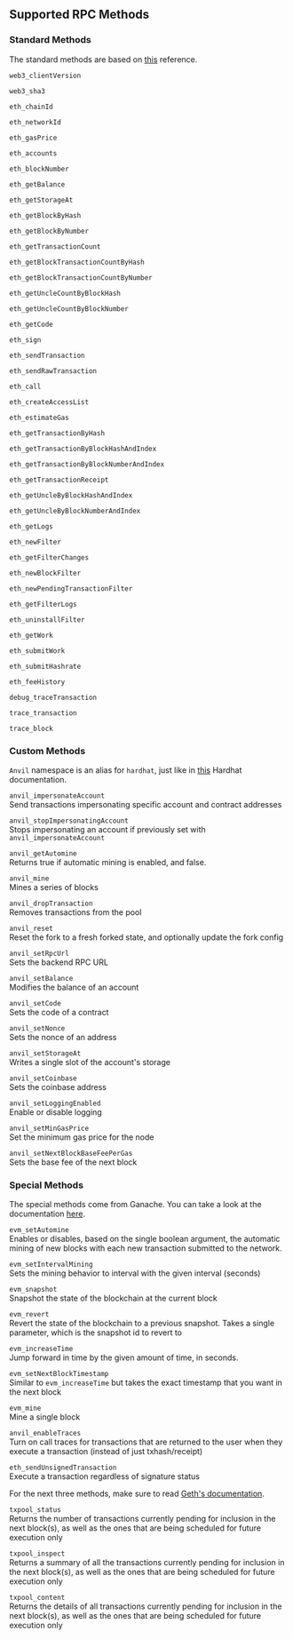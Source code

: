 ## Supported RPC Methods
### Standard Methods
The standard methods are based on [this](https://eth.wiki/json-rpc/API) reference.

`web3_clientVersion`  

`web3_sha3`  
  
`eth_chainId`  
  
`eth_networkId`  
  
`eth_gasPrice`  
  
`eth_accounts`  
  
`eth_blockNumber`  
  
`eth_getBalance`  
  
`eth_getStorageAt`  
  
`eth_getBlockByHash`  
  
`eth_getBlockByNumber`  
  
`eth_getTransactionCount`  
  
`eth_getBlockTransactionCountByHash`  
  
`eth_getBlockTransactionCountByNumber`  
  
`eth_getUncleCountByBlockHash`  
  
`eth_getUncleCountByBlockNumber`  
  
`eth_getCode`  
  
`eth_sign`  
  
`eth_sendTransaction`  
  
`eth_sendRawTransaction`  
   
`eth_call`  
  
`eth_createAccessList`  
  
`eth_estimateGas`  
   
`eth_getTransactionByHash`  
  
`eth_getTransactionByBlockHashAndIndex`  
  
`eth_getTransactionByBlockNumberAndIndex`  
  
`eth_getTransactionReceipt`  
  
`eth_getUncleByBlockHashAndIndex`  
  
`eth_getUncleByBlockNumberAndIndex`  
  
`eth_getLogs`  
  
`eth_newFilter`  
  
`eth_getFilterChanges`  
  
`eth_newBlockFilter`  
  
`eth_newPendingTransactionFilter`  
  
`eth_getFilterLogs`  
  
`eth_uninstallFilter`  
  
`eth_getWork`  
  
`eth_submitWork`  
  
`eth_submitHashrate`  
  
`eth_feeHistory`  

`debug_traceTransaction`  
  
`trace_transaction`
  
`trace_block`

### Custom Methods
`Anvil` namespace is an alias for `hardhat`, just like in [this](https://hardhat.org/hardhat-network/reference#hardhat-network-methods) Hardhat documentation.

`anvil_impersonateAccount`   
Send transactions impersonating specific account and contract addresses

`anvil_stopImpersonatingAccount`  
Stops impersonating an account if previously set with `anvil_impersonateAccount`

`anvil_getAutomine`  
Returns true if automatic mining is enabled, and false.

`anvil_mine`  
Mines a series of blocks

`anvil_dropTransaction`  
Removes transactions from the pool

`anvil_reset`  
Reset the fork to a fresh forked state, and optionally update the fork config

`anvil_setRpcUrl`  
Sets the backend RPC URL

`anvil_setBalance`  
Modifies the balance of an account

`anvil_setCode`  
Sets the code of a contract

`anvil_setNonce`  
Sets the nonce of an address

`anvil_setStorageAt`  
Writes a single slot of the account's storage

`anvil_setCoinbase`  
Sets the coinbase address

`anvil_setLoggingEnabled`  
Enable or disable logging

`anvil_setMinGasPrice`  
Set the minimum gas price for the node

`anvil_setNextBlockBaseFeePerGas`  
Sets the base fee of the next block

### Special Methods
The special methods come from Ganache. You can take a look at the documentation [here](https://github.com/trufflesuite/ganache-cli-archive/blob/master/README.md).

`evm_setAutomine`  
Enables or disables, based on the single boolean argument, the automatic mining of new blocks with each new transaction submitted to the network.
  
`evm_setIntervalMining`  
Sets the mining behavior to interval with the given interval (seconds)

`evm_snapshot`  
Snapshot the state of the blockchain at the current block

`evm_revert`  
Revert the state of the blockchain to a previous snapshot. Takes a single parameter, which is the snapshot id to revert to

`evm_increaseTime`  
Jump forward in time by the given amount of time, in seconds.

`evm_setNextBlockTimestamp`  
Similar to `evm_increaseTime` but takes the exact timestamp that you want in the next block

`evm_mine`  
Mine a single block

`anvil_enableTraces`  
Turn on call traces for transactions that are returned to the user when they execute a transaction (instead of just txhash/receipt)
  
`eth_sendUnsignedTransaction`  
Execute a transaction regardless of signature status

For the next three methods, make sure to read [Geth's documentation](https://geth.ethereum.org/docs/rpc/ns-txpool).

`txpool_status`  
Returns the number of transactions currently pending for inclusion in the next block(s), as well as the ones that are being scheduled for future execution only  

`txpool_inspect`  
Returns a summary of all the transactions currently pending for inclusion in the next block(s), as well as the ones that are being scheduled for future execution only

`txpool_content`  
Returns the details of all transactions currently pending for inclusion in the next block(s), as well as the ones that are being scheduled for future execution only
